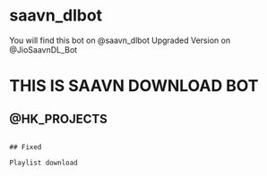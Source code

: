 # saavn_dlbot
You will find this bot on @saavn_dlbot
Upgraded Version on @JioSaavnDL_Bot

# THIS IS SAAVN DOWNLOAD BOT 


## @HK_PROJECTS
 ```

## Fixed

 Playlist download

